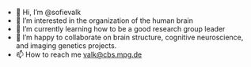 - 👋 Hi, I’m @sofievalk
- 👀 I’m interested in the organization of the human brain
- 🌱 I’m currently learning how to be a good research group leader
- 💞️ I’m happy to collaborate on brain structure, cognitive neuroscience, and imaging genetics projects.
- 📫 How to reach me valk@cbs.mpg.de

<!---
sofievalk/sofievalk is a ✨ special ✨ repository because its `README.md` (this file) appears on your GitHub profile.
You can click the Preview link to take a look at your changes.
--->
